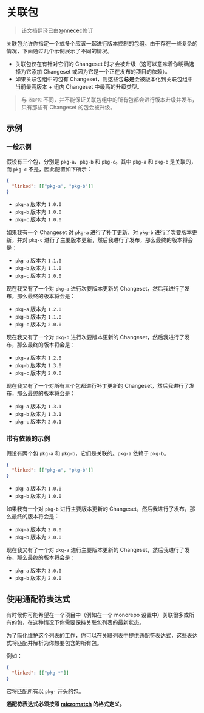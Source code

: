# 关联包

> 该文档翻译已由[@nnecec](https://github.com/nnecec)修订

关联包允许你指定一个或多个应该一起进行版本控制的包组。由于存在一些复杂的情况，下面通过几个示例展示了不同的情况。

- 关联包仅在有针对它们的 Changeset 时才会被升级（这可以意味着你明确选择为它添加 Changeset 或因为它是一个正在发布的项目的依赖）。
- 如果关联包组中的包有 Changeset，则这些包**总是**会被版本化到关联包组中当前最高版本 + 组内 Changeset 中最高的升级类型。

> 与 `固定包` 不同，并不能保证关联包组中的所有包都会进行版本升级并发布，只有那些有 Changeset 的包会被升级。

## 示例

### 一般示例

假设有三个包，分别是 `pkg-a`、`pkg-b` 和 `pkg-c`。其中 `pkg-a` 和 `pkg-b` 是关联的，而 `pkg-c` 不是，因此配置如下所示：

```json
{
  "linked": [["pkg-a", "pkg-b"]]
}
```

- `pkg-a` 版本为 `1.0.0`
- `pkg-b` 版本为 `1.0.0`
- `pkg-c` 版本为 `1.0.0`

如果我有一个 Changeset 对 `pkg-a` 进行了补丁更新，对 `pkg-b` 进行了次要版本更新，并对 `pkg-c` 进行了主要版本更新，然后我进行了发布，那么最终的版本将会是：

- `pkg-a` 版本为 `1.1.0`
- `pkg-b` 版本为 `1.1.0`
- `pkg-c` 版本为 `2.0.0`

现在我又有了一个对 `pkg-a` 进行次要版本更新的 Changeset，然后我进行了发布，那么最终的版本将会是：

- `pkg-a` 版本为 `1.2.0`
- `pkg-b` 版本为 `1.1.0`
- `pkg-c` 版本为 `2.0.0`

现在我又有了一个对 `pkg-b` 进行次要版本更新的 Changeset，然后我进行了发布，那么最终的版本将会是：

- `pkg-a` 版本为 `1.2.0`
- `pkg-b` 版本为 `1.3.0`
- `pkg-c` 版本为 `2.0.0`

现在我又有了一个对所有三个包都进行补丁更新的 Changeset，然后我进行了发布，那么最终的版本将会是：

- `pkg-a` 版本为 `1.3.1`
- `pkg-b` 版本为 `1.3.1`
- `pkg-c` 版本为 `2.0.1`

### 带有依赖的示例

假设有两个包 `pkg-a` 和 `pkg-b`，它们是关联的。`pkg-a` 依赖于 `pkg-b`。

```json
{
  "linked": [["pkg-a", "pkg-b"]]
}
```

- `pkg-a` 版本为 `1.0.0`
- `pkg-b` 版本为 `1.0.0`

如果我有一个对 `pkg-b` 进行主要版本更新的 Changeset，然后我进行了发布，那么最终的版本将会是：

- `pkg-a` 版本为 `2.0.0`
- `pkg-b` 版本为 `2.0.0`

现在我又有了一个对 `pkg-a` 进行主要版本更新的 Changeset，然后我进行了发布，那么最终的版本将会是：

- `pkg-a` 版本为 `3.0.0`
- `pkg-b` 版本为 `2.0.0`

## 使用通配符表达式

有时候你可能希望在一个项目中（例如在一个 monorepo 设置中）关联很多或所有的包，在这种情况下你需要保持关联包列表的最新状态。

为了简化维护这个列表的工作，你可以在关联列表中提供通配符表达式，这些表达式将匹配并解析为你想要包含的所有包。

例如：

```json
{
  "linked": [["pkg-*"]]
}
```

它将匹配所有以 `pkg-` 开头的包。

**通配符表达式必须按照 [micromatch](https://www.npmjs.com/package/micromatch) 的格式定义。**
